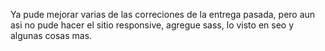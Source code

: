 Ya pude mejorar varias de las correciones de la entrega pasada, pero aun asi no pude hacer el sitio responsive, agregue sass, lo visto en seo y algunas cosas mas.
